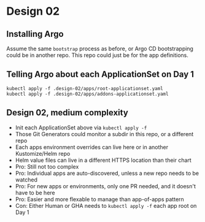 # Design 02

## Installing Argo

Assume the same `bootstrap` process as before, or Argo CD bootstrapping could be in another repo. This repo could just be for the app definitions.

## Telling Argo about each ApplicationSet on Day 1

```shell
kubectl apply -f .design-02/apps/root-applicationset.yaml
kubectl apply -f .design-02/apps/addons-applicationset.yaml
```

## Design 02, medium complexity

- Init each ApplicationSet above via `kubectl apply -f`
- Those Git Generators could monitor a subdir in this repo, or a different repo
- Each apps environment overrides can live here or in another Kustomize/Helm repo
- Helm value files can live in a different HTTPS location than their chart
- Pro: Still not too complex
- Pro: Individual apps are auto-discovered, unless a new repo needs to be watched
- Pro: For new apps or environments, only one PR needed, and it doesn't have to be here
- Pro: Easier and more flexable to manage than app-of-apps pattern
- Con: Either Human or GHA needs to `kubectl apply -f` each app root on Day 1


